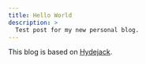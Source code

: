 ```yaml
---
title: Hello World
description: >
  Test post for my new personal blog.
---
```


This blog is based on [Hydejack](https://hydejack.com/).